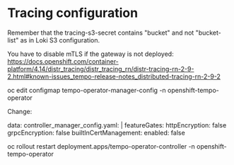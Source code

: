 # Tracing configuration

Remember that the tracing-s3-secret contains "bucket" and not "bucket-list" as in Loki S3 configuration.

You have to disable mTLS if the gateway is not deployed: https://docs.openshift.com/container-platform/4.14/distr_tracing/distr_tracing_rn/distr-tracing-rn-2-9-2.html#known-issues_tempo-release-notes_distributed-tracing-rn-2-9-2

oc edit configmap tempo-operator-manager-config -n openshift-tempo-operator

Change:

data:
  controller_manager_config.yaml: |
    featureGates:
      httpEncryption: false
      grpcEncryption: false
      builtInCertManagement:
        enabled: false

oc rollout restart deployment.apps/tempo-operator-controller -n openshift-tempo-operator
